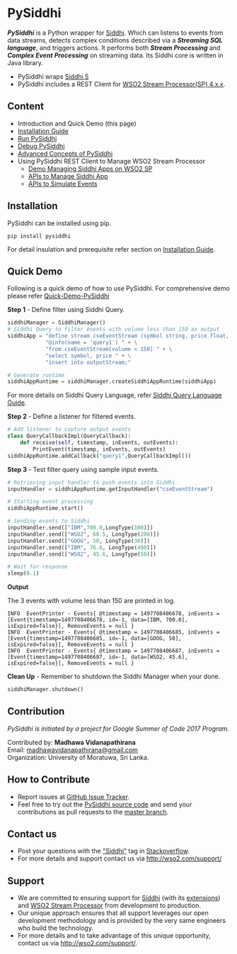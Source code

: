 # PySiddhi

***PySiddhi*** is a Python wrapper for [Siddhi](https://siddhi-io.github.io/siddhi/). Which can listens to events from data streams, detects complex conditions
described via a ***Streaming SQL language***, and triggers actions. It performs both ***Stream Processing*** and 
***Complex Event Processing*** on streaming data. Its Siddhi core is written in Java library. 

- PySiddhi wraps [Siddhi 5](https://siddhi-io.github.io/siddhi/)
- PySiddhi includes a REST Client for [WSO2 Stream Processor(SP) 4.x.x](https://wso2.com/analytics).

## Content

* Introduction and Quick Demo (this page)
* [Installation Guide](Installation-Guide.md)
* [Run PySiddhi](Run-PySiddhi.md)
* [Debug PySiddhi](Debugging-Siddhi-Queries.md)
* [Advanced Concepts of PySiddhi](Using-Siddhi-from-Python.md)
* Using PySiddhi REST Client to Manage WSO2 Stream Processor
    * [Demo Managing Siddhi Apps on WSO2 SP](Quick-Demo-(SP4).md)
    * [APIs to Manage Siddhi App](Siddhi-App-Management-of-WSO2-SP-4.md)
    * [APIs to Simulate Events](Event-Simulator-of-SP-4.md)

## Installation

PySiddhi can be installed using pip.

```
pip install pysiddhi
```

For detail insulation and prerequisite refer section on [Installation Guide](Installation-Guide). 

## Quick Demo
Following is a quick demo of how to use PySiddhi. For comprehensive demo please refer [Quick-Demo-PySiddhi](Run-PySiddhi.md)

**Step 1** - Define filter using Siddhi Query.

```python
siddhiManager = SiddhiManager()
# Siddhi Query to filter events with volume less than 150 as output
siddhiApp = "define stream cseEventStream (symbol string, price float, volume long);" + \
            "@info(name = 'query1') " + \
            "from cseEventStream[volume < 150] " + \
            "select symbol, price " + \
            "insert into outputStream;"

# Generate runtime
siddhiAppRuntime = siddhiManager.createSiddhiAppRuntime(siddhiApp)
```
For more details on Siddhi Query Language, refer [Siddhi Query Language Guide](https://siddhi-io.github.io/siddhi/).

**Step 2** - Define a listener for filtered events.

```python
# Add listener to capture output events
class QueryCallbackImpl(QueryCallback):
    def receive(self, timestamp, inEvents, outEvents):
        PrintEvent(timestamp, inEvents, outEvents)
siddhiAppRuntime.addCallback("query1",QueryCallbackImpl())
```
**Step 3** - Test filter query using sample input events.

```python
# Retrieving input handler to push events into Siddhi
inputHandler = siddhiAppRuntime.getInputHandler("cseEventStream")

# Starting event processing
siddhiAppRuntime.start()

# Sending events to Siddhi
inputHandler.send(["IBM",700.0,LongType(100)])
inputHandler.send(["WSO2", 60.5, LongType(200)])
inputHandler.send(["GOOG", 50, LongType(30)])
inputHandler.send(["IBM", 76.6, LongType(400)])
inputHandler.send(["WSO2", 45.6, LongType(50)])

# Wait for response
sleep(0.1)
```
**Output**

The 3 events with volume less than 150 are printed in log.

```log
INFO  EventPrinter - Events{ @timestamp = 1497708406678, inEvents = [Event{timestamp=1497708406678, id=-1, data=[IBM, 700.0], isExpired=false}], RemoveEvents = null }
INFO  EventPrinter - Events{ @timestamp = 1497708406685, inEvents = [Event{timestamp=1497708406685, id=-1, data=[GOOG, 50], isExpired=false}], RemoveEvents = null }
INFO  EventPrinter - Events{ @timestamp = 1497708406687, inEvents = [Event{timestamp=1497708406687, id=-1, data=[WSO2, 45.6], isExpired=false}], RemoveEvents = null }
```

**Clean Up** - Remember to shutdown the Siddhi Manager when your done.

```python
siddhiManager.shutdown()
```

## Contribution 

_PySiddhi is initiated by a project for Google Summer of Code 2017 Program._

Contributed by: __Madhawa Vidanapathirana__ </br>
Email: madhawavidanapathirana@gmail.com </br>
Organization: University of Moratuwa, Sri Lanka.

## How to Contribute
* Report issues at <a target="_blank" href="https://github.com/siddhi-io/PySiddhi/issues">GitHub Issue Tracker</a>.
* Feel free to try out the <a target="_blank" href="https://github.com/siddhi-io/PySiddhi">PySiddhi source code</a> and send your contributions as pull requests to the <a target="_blank" href="https://github.com/siddhi-io/PySiddhi/tree/master">master branch</a>. 
 
## Contact us 
 * Post your questions with the <a target="_blank" href="http://stackoverflow.com/search?q=siddhi">"Siddhi"</a> tag in <a target="_blank" href="http://stackoverflow.com/search?q=siddhi">Stackoverflow</a>. 
 * For more details and support contact us via <a target="_blank" href="http://wso2.com/support?utm_source=gitanalytics&utm_campaign=gitanalytics_Jul17">http://wso2.com/support/</a>
 
## Support 
* We are committed to ensuring support for [Siddhi](https://siddhi-io.github.io/siddhi/) (with its <a target="_blank" href="https://siddhi-io.github.io/siddhi/extensions/">extensions</a>) and <a target="_blank" href="http://wso2.com/analytics?utm_source=gitanalytics&utm_campaign=gitanalytics_Jul17">WSO2 Stream Processor</a> from development to production. 
* Our unique approach ensures that all support leverages our open development methodology and is provided by the very same engineers who build the technology. 
* For more details and to take advantage of this unique opportunity, contact us via <a target="_blank" href="http://wso2.com/support?utm_source=gitanalytics&utm_campaign=gitanalytics_Jul17">http://wso2.com/support/</a>. 
